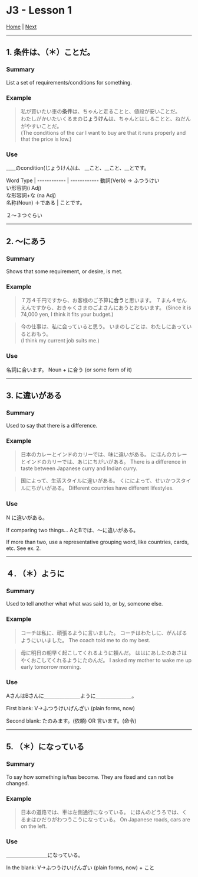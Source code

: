 # J3 - Lesson 1

[Home](https://codywahl.github.io/JapaneseLanguageSchoolNotes) | [Next](https://codywahl.github.io/JapaneseLanguageSchoolNotes/pages/j3-l2)

* * *
## 1. 条件は、（＊）ことだ。

### Summary

List a set of requirements/conditions for something.

### Example

> 私が買いたい車の**条件**は、ちゃんと走ることと、値段が安いことだ。  
> わたしがかいたいくるまの**じょうけん**は、ちゃんとはしることと、ねだんがやすいことだ。  
> (The conditions of the car I want to buy are that it runs properly and that the price is low.)

### Use

____のcondition(じょうけん)は、 __こと、__こと、__とです。

Word Type | 
------------ | ------------
動詞(Verb) → ふつうけい<br>い形容詞(i Adj)<br>な形容詞+な (na Adj)<br>名称(Noun) ＋である | ことです。

２～３つぐらい

* * *
## 2. ～にあう

### Summary

Shows that some requirement, or desire, is met. 

### Example

> ７万４千円ですから、お客様のご予算**に合う**と思います。
> ７まん４せんえんですから、おきゃくさまのごよさんにあうとおもいます。
> (Since it is 74,000 yen, I think it fits your budget.)

> 今の仕事は、私に会っていると思う。 
> いまのしごとは、わたしにあっているとおもう。  
> (I think my current job suits me.)

### Use

名詞に合います。
Noun + に合う (or some form of it)

* * *
## 3. に違いがある

### Summary

Used to say that there is a difference. 

### Example

> 日本のカレーとインドのカリーでは、味に違いがある。
> にほんのカレーとインドのカリーでは、あじにちがいがある。
> There is a difference in taste between Japanese curry and Indian curry.

> 国によって、生活スタイルに違いがある。
> くにによって、せいかつスタイルにちがいがある。
> Different countries have different lifestyles.

### Use

N に違いがある。

If comparing two things...
AとBでは、～に違いがある。

If more than two, use a representative grouping word, like countries, cards, etc.
See ex. 2.

* * *
## ４. （＊）ように

### Summary

Used to tell another what what was said to, or by, someone else.

### Example

> コーチは私に、頑張るように言いました。
> コーチはわたしに、がんばるようにいいました。
> The coach told me to do my best.

> 母に明日の朝早く起こしてくれるように頼んだ。
> ははにあしたのあさはやくおこしてくれるようにたのんだ。
> I asked my mother to wake me up early tomorrow morning.

### Use

AさんはBさんに＿＿＿＿＿＿＿ように＿＿＿＿＿＿＿。

First blank: V→ふつうけいげんざい (plain forms, now)

Second blank: たのみます。(依頼) OR 言います。(命令)

* * *
## 5. （＊）になっている

### Summary

To say how something is/has become. They are fixed and can not be changed.

### Example

> 日本の道路では、車は左側通行になっている。
> にほんのどうろでは、くるまはひだりがわつうこうになっている。
> On Japanese roads, cars are on the left.

### Use

＿＿＿＿＿＿＿＿になっている。

In the blank: V→ふつうけいげんざい (plain forms, now) + こと
